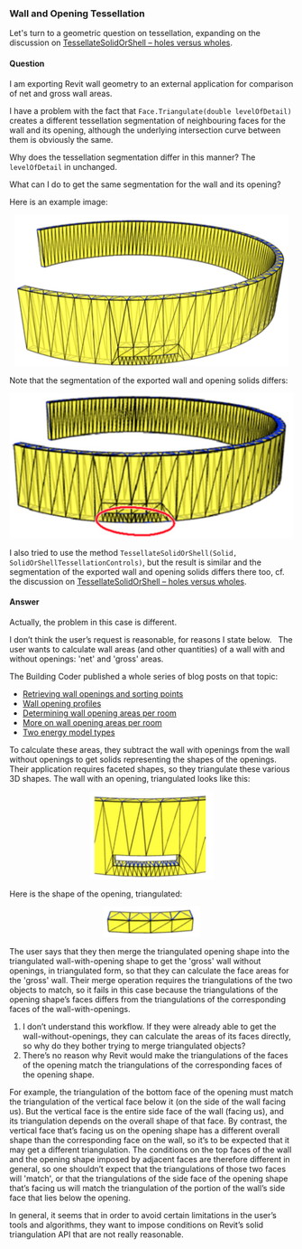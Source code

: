 <head>
<meta http-equiv="Content-Type" content="text/html; charset=utf-8">
<link rel="stylesheet" type="text/css" href="bc.css">
<script src="run_prettify.js" type="text/javascript"></script>
<!--
<script src="https://google-code-prettify.googlecode.com/svn/loader/run_prettify.js" type="text/javascript"></script>
-->
</head>

<!---

- 12841920 [segmentation/tessellation in Revit API method Face.Triangulate(double levelOfDetail)]

Wall and Opening Tessellation @AutodeskForge #ForgeDevCon #RevitAPI @AutodeskRevit #adsk #aec #bim #dynamobim http://bit.ly/openingtessellation

Let's turn to a geometric question on tessellation, expanding on the discussion on TessellateSolidOrShell.
I am exporting Revit wall geometry to an external application for comparison of net and gross wall areas.
I have a problem with the fact that Face.Triangulate(double levelOfDetail) creates a different tessellation segmentation of neighbouring faces for the wall and its opening, although the underlying intersection curve between them is obviously the same.
Why does the tessellation segmentation differ in this manner? The levelOfDetail in unchanged...

-->

### Wall and Opening Tessellation

Let's turn to a geometric question on tessellation, expanding on the discussion
on [TessellateSolidOrShell &ndash; holes versus wholes](http://thebuildingcoder.typepad.com/blog/2014/05/tessellatesolidorshell-holes-versus-wholes.html).

#### <a name="2"></a>Question

I am exporting Revit wall geometry to an external application for comparison of net and gross wall areas.

I have a problem with the fact that `Face.Triangulate(double levelOfDetail)` creates a different tessellation segmentation of neighbouring faces for the wall and its opening, although the underlying intersection curve between them is obviously the same.

Why does the tessellation segmentation differ in this manner? The `levelOfDetail` in unchanged.

What can I do to get the same segmentation for the wall and its opening?

Here is an example image:

<center>
<img src="img/curved_wall_opening_tessellation_01.png" alt="Curved wall opening tessellation" width="486">
</center>

Note that the segmentation of the exported wall and opening solids differs:

<center>
<img src="img/curved_wall_opening_tessellation_02.png" alt="Curved wall opening tessellation" width="529">
</center>

I also tried to use the method `TessellateSolidOrShell(Solid, SolidOrShellTessellationControls)`, but the result is similar and the segmentation of the exported wall and opening solids differs there too, cf. the discussion
on [TessellateSolidOrShell &ndash; holes versus wholes](http://thebuildingcoder.typepad.com/blog/2014/05/tessellatesolidorshell-holes-versus-wholes.html).
 
#### <a name="2"></a>Answer

Actually, the problem in this case is different.

I don’t think the user’s request is reasonable, for reasons I state below.
 
The user wants to calculate wall areas (and other quantities) of a wall with and without openings: 'net' and 'gross' areas.

The Building Coder published a whole series of blog posts on that topic:

- [Retrieving wall openings and sorting points](http://thebuildingcoder.typepad.com/blog/2015/12/retrieving-wall-openings-and-sorting-points.html)
- [Wall opening profiles](http://thebuildingcoder.typepad.com/blog/2015/12/wall-opening-profiles-and-happy-holidays.html)
- [Determining wall opening areas per room](http://thebuildingcoder.typepad.com/blog/2016/04/determining-wall-opening-areas-per-room.html)
- [More on wall opening areas per room](http://thebuildingcoder.typepad.com/blog/2016/04/more-on-wall-opening-areas-per-room.html)
- [Two energy model types](http://thebuildingcoder.typepad.com/blog/2017/01/family-category-and-two-energy-model-types.html)


To calculate these areas, they subtract the wall with openings from the wall without openings to get solids representing the shapes of the openings. Their application requires faceted shapes, so they triangulate these various 3D shapes. The wall with an opening, triangulated looks like this:

<center>
<img src="img/curved_wall_opening_tessellation_03.png" alt="Curved wall opening tessellation" width="219">
</center>

Here is the shape of the opening, triangulated:

<center>
<img src="img/curved_wall_opening_tessellation_04.png" alt="Curved wall opening tessellation" width="172">
</center>

The user says that they then merge the triangulated opening shape into the triangulated wall-with-opening shape to get the 'gross' wall without openings, in triangulated form, so that they can calculate the face areas for the 'gross' wall. Their merge operation requires the triangulations of the two objects to match, so it fails in this case because the triangulations of the opening shape’s faces differs from the triangulations of the corresponding faces of the wall-with-openings.

1. I don’t understand this workflow. If they were already able to get the wall-without-openings, they can calculate the areas of its faces directly, so why do they bother trying to merge triangulated objects?
2. There’s no reason why Revit would make the triangulations of the faces of the opening match the triangulations of the corresponding faces of the opening shape.

For example, the triangulation of the bottom face of the opening must match the triangulation of the vertical face below it (on the side of the wall facing us). But the vertical face is the entire side face of the wall (facing us), and its triangulation depends on the overall shape of that face. By contrast, the vertical face that’s facing us on the opening shape has a different overall shape than the corresponding face on the wall, so it’s to be expected that it may get a different triangulation. The conditions on the top faces of the wall and the opening shape imposed by adjacent faces are therefore different in general, so one shouldn’t expect that the triangulations of those two faces will 'match', or that the triangulations of the side face of the opening shape that’s facing us will match the triangulation of the portion of the wall’s side face that lies below the opening.

In general, it seems that in order to avoid certain limitations in the user’s tools and algorithms, they want to impose conditions on Revit’s solid triangulation API that are not really reasonable.
